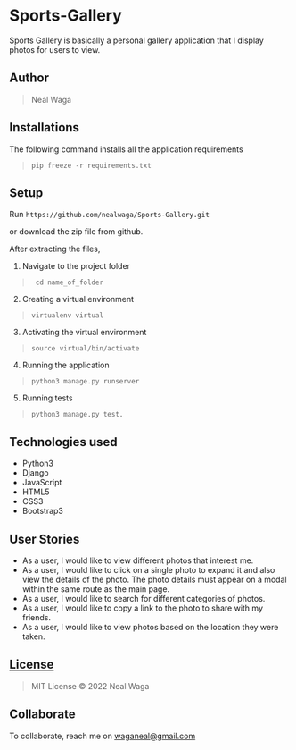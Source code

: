 # Sports-Gallery

Sports Gallery is basically a personal gallery application that I display photos for users to view.


## Author
> Neal Waga


## Installations

The following command installs all the application requirements
>``pip freeze -r requirements.txt``

## Setup
Run 
``https://github.com/nealwaga/Sports-Gallery.git``

or download the zip file from github.

After extracting the files, 

1. Navigate to the project folder
>`` cd name_of_folder`` 

2. Creating a virtual environment
>``virtualenv virtual``

3. Activating the virtual environment
>``source virtual/bin/activate``

4. Running the application
>``python3 manage.py runserver``

5. Running tests
 > ``python3 manage.py test.``

## Technologies used
* Python3
* Django
* JavaScript
* HTML5
* CSS3
* Bootstrap3

## User Stories
* As a user, I would like to view different photos that interest me.
* As a user, I would like to click on a single photo to expand it and also view the details of the photo. The photo details must appear on a modal within the same route as the main page.
* As a user, I would like to search for different categories of photos.
* As a user, I would like to copy a link to the photo to share with my friends.
* As a user, I would like to view photos based on the location they were taken.




## [License](https://github.com/nealwaga/Sports-Gallery/blob/master/LICENSE)
> MIT License &copy; 2022 Neal Waga

## Collaborate
To collaborate, reach me on [waganeal@gmail.com]()

